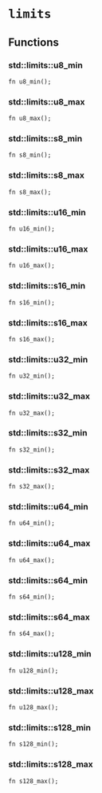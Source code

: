 # `limits`


## Functions

### **std::limits::u8_min**


```pat
fn u8_min();
```
### **std::limits::u8_max**


```pat
fn u8_max();
```
### **std::limits::s8_min**


```pat
fn s8_min();
```
### **std::limits::s8_max**


```pat
fn s8_max();
```
### **std::limits::u16_min**


```pat
fn u16_min();
```
### **std::limits::u16_max**


```pat
fn u16_max();
```
### **std::limits::s16_min**


```pat
fn s16_min();
```
### **std::limits::s16_max**


```pat
fn s16_max();
```
### **std::limits::u32_min**


```pat
fn u32_min();
```
### **std::limits::u32_max**


```pat
fn u32_max();
```
### **std::limits::s32_min**


```pat
fn s32_min();
```
### **std::limits::s32_max**


```pat
fn s32_max();
```
### **std::limits::u64_min**


```pat
fn u64_min();
```
### **std::limits::u64_max**


```pat
fn u64_max();
```
### **std::limits::s64_min**


```pat
fn s64_min();
```
### **std::limits::s64_max**


```pat
fn s64_max();
```
### **std::limits::u128_min**


```pat
fn u128_min();
```
### **std::limits::u128_max**


```pat
fn u128_max();
```
### **std::limits::s128_min**


```pat
fn s128_min();
```
### **std::limits::s128_max**


```pat
fn s128_max();
```
